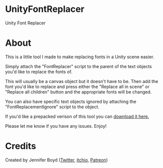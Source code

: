# UnityFontReplacer
Unity Font Replacer

# About
This is a little tool I made to make replacing fonts in a Unity scene easier. 

Simply attach the "FontReplacer" script to the parent of the text objects you'd like to replace the fonts of.

This will usually be a canvas object but it doesn't have to be.
Then add the font you'd like to replace and press either the "Replace all in scene" or "Replace all children" button and the appropriate fonts will be changed.


You can also have specific text objects ignored by attaching the "FontReplacementIgnore" script to the object.


If you'd like a prepacked verison of this tool you can [download it here.](https://magicnanners.itch.io/unity-font-replacer)


Please let me know if you have any issues. Enjoy!

# Credits
Created by Jennifer Boyd ([Twitter](https://twitter.com/magicnanners), [itchio](https://magicnanners.itch.io/), [Patreon](https://www.patreon.com/fromfiregames))
